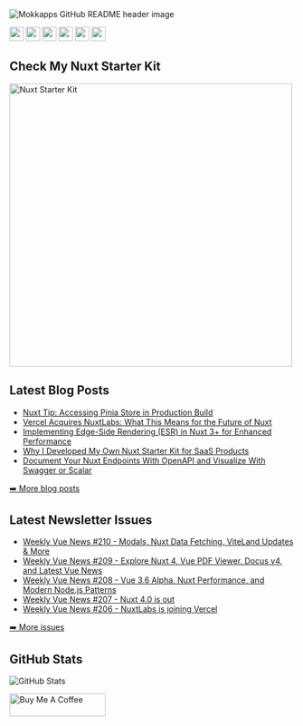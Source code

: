<img src="https://github.com/Mokkapps/mokkapps/blob/master/header.png" alt="Mokkapps GitHub README header image">
<p><a href="https://www.x.com/mokkapps"><img src="https://img.shields.io/badge/twitter-%231DA1F2.svg?&style=for-the-badge&logo=twitter&logoColor=white" height=25></a> <a href="https://www.linkedin.com/in/mokkapps"><img src="https://img.shields.io/badge/linkedin-%230077B5.svg?&style=for-the-badge&logo=linkedin&logoColor=white" height=25></a> <a href="https://www.instagram.com/mokkapps/"><img src="https://img.shields.io/badge/instagram-%23E4405F.svg?&style=for-the-badge&logo=instagram&logoColor=white" height=25></a> <a href="https://www.youtube.com/@mokkapps"><img src="https://img.shields.io/badge/youtube-%2312100E.svg?&style=for-the-badge&logo=youtube&logoColor=white" height=25></a> <a href="https://medium.com/@MokkappsDev"><img src="https://img.shields.io/badge/medium-%2312100E.svg?&style=for-the-badge&logo=medium&logoColor=white" height=25></a> <a href="https://dev.to/mokkapps"><img src="https://img.shields.io/badge/DEV.TO-%230A0A0A.svg?&style=for-the-badge&logo=dev-dot-to&logoColor=white" height=25></a></p>
<h2>Check My Nuxt Starter Kit</h2>
  <a href="https://nuxtstarterkit.com" target="_blank" rel="noreferrer nofollow">
      <img src="https://mokkapps.twic.pics/nuxtstarterkit.com/promo.png" alt="Nuxt Starter Kit" height="500" >
    </a>
<h2>Latest Blog Posts</h2>
  <ul>
  <li><a href=https://mokkapps.de/vue-tips/accessing-pinia-store-in-nuxt-production-build target="_blank" rel="noreferrer nofollow">Nuxt Tip: Accessing Pinia Store in Production Build</a></li><li><a href=https://mokkapps.de/blog/vercel-acquires-nuxtlabs target="_blank" rel="noreferrer nofollow">Vercel Acquires NuxtLabs: What This Means for the Future of Nuxt</a></li><li><a href=https://mokkapps.de/blog/implementing-esr-nuxt target="_blank" rel="noreferrer nofollow">Implementing Edge-Side Rendering (ESR) in Nuxt 3+ for Enhanced Performance</a></li><li><a href=https://mokkapps.de/blog/why-i-developed-my-own-nuxt-starter-kit target="_blank" rel="noreferrer nofollow">Why I Developed My Own Nuxt Starter Kit for SaaS Products</a></li><li><a href=https://mokkapps.de/blog/document-your-nuxt-endpoints-with-open-api-and-visualize-with-swagger-or-scalar target="_blank" rel="noreferrer nofollow">Document Your Nuxt Endpoints With OpenAPI and Visualize With Swagger or Scalar</a></li>
  </ul>
<p><a href="https://mokkapps.de/blog">➡️ More blog posts</a></p>
<h2>Latest Newsletter Issues</h2>
  <ul>
    <li><a href=https://weekly-vue.news/issues/v2/174 target="_blank" rel="noreferrer nofollow">Weekly Vue News #210 - Modals, Nuxt Data Fetching, ViteLand Updates & More</a></li><li><a href=https://weekly-vue.news/issues/v2/173 target="_blank" rel="noreferrer nofollow">Weekly Vue News #209 - Explore Nuxt 4, Vue PDF Viewer, Docus v4, and Latest Vue News</a></li><li><a href=https://weekly-vue.news/issues/v2/172 target="_blank" rel="noreferrer nofollow">Weekly Vue News #208 - Vue 3.6 Alpha, Nuxt Performance, and Modern Node.js Patterns</a></li><li><a href=https://weekly-vue.news/issues/v2/171 target="_blank" rel="noreferrer nofollow">Weekly Vue News #207 - Nuxt 4.0 is out</a></li><li><a href=https://weekly-vue.news/issues/v2/170 target="_blank" rel="noreferrer nofollow">Weekly Vue News #206 - NuxtLabs is joining Vercel</a></li>
  </ul>
<p><a href="https://weekly-vue.news/issues">➡️ More issues</a></p>
<h2>GitHub Stats</h2>
<p><img src="https://github-readme-stats.vercel.app/api?username=mokkapps&amp;show_icons=true" alt="GitHub Stats"></p>
  <a href="https://www.buymeacoffee.com/mokkapps" target="_blank" rel="noreferrer nofollow">
      <img src="https://cdn.buymeacoffee.com/buttons/default-red.png" alt="Buy Me A Coffee" height="40" width="170" >
    </a>